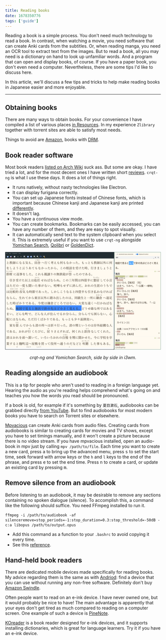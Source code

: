 ```yaml
---
title: Reading books
date: 1678350776
tags: ['guide']
---
```


Reading a book is a simple process.
You don't need much technology to read a book.
In contrast,
when watching a movie,
you need software that can create Anki cards from the subtitles.
Or,
when reading manga,
you need an OCR tool to extract text from the images.
But to read a book, all you may need is
a dictionary on hand to look up unfamiliar words.
And a program that can open and display books, of course.
If you have a paper book, you don't even need a computer.
Nevertheless, there are some tips I'd like to discuss here.

In this article, we'll discuss a few tips and tricks to help make
reading books in Japanese easier and more enjoyable.

****

## Obtaining books

There are many ways to obtain books.
For your convenience
I have compiled a list of various places [in Resources](resources.html#books).
In my experience `Zlibrary` together with torrent sites are able to satisfy most needs.

Things to avoid are [Amazon](https://stallman.org/amazon.html),
books with [DRM](https://drm.info/what-is-drm.en.html).

## Book reader software

Most book readers
[listed on Arch Wiki](https://wiki.archlinux.org/title/List_of_applications#Readers_and_viewers)
suck ass.
But some are okay.
I have tried a lot,
and for the most decent ones I have written short [reviews](resources.html#reading-ebooks).
`crqt-ng` is what I use these days.
It does a lot of things right.

* It runs natively, without nasty technologies like Electron.
* It can display furigana correctly.
* You can set up Japanese fonts instead of Chinese fonts,
  which is important because Chinese kanji and Japanese kanji
  are printed [differently](japanese-fonts.html#chinese-glyphs).
* It doesn't lag.
* You have a continuous view mode.
* You can create bookmarks.
  Bookmarks can be easily accessed,
  you can have any number of them,
  and they are easy to spot visually.
* It can automatically send text to the system clipboard when you select it.
  This is extremely useful
  if you want to use `crqt-ng` alongside [Yomichan Search](what-is-yomichan-search.html),
  [Qolibri](setting-up-qolibri.html#watch-clipboard)
  or [GoldenDict](setting-up-goldendict.html).

<p align="center"><img src="img/coolreader-yomichan.webp" alt="crqt-ng and Yomichan Search"></p>
<p align="center"><i>crqt-ng and Yomichan Search, side by side in i3wm.</i></p>

## Reading alongside an audiobook

This is a tip for people who aren't used to reading in a foreign language yet.
Hearing the audio as you're reading helps comprehend what's going on
and teaches you how the words you read should be pronounced.

If a book is old,
for example if it's something by `夏目漱石`,
audiobooks can be grabbed directly [from YouTube](immersion-with-youtube.html#yt-dlp).
But to find audiobooks for most modern books
you have to search on Torrent sites or elsewhere.

[Mpvacious](mining-from-movies-and-tv-shows.html#mpvacious) can create Anki cards from audio files.
Creating cards from audiobooks is similar to creating cards for movies and TV shows,
except you have to set timings manually,
and it won't create a picture because there is no video stream.
If you have mpvacious installed, open an audio-book in mpv just by calling `mpv /path/to/file`.
Each time you want to create a new card,
press <kbd>a</kbd> to bring up the advanced menu,
press <kbd>s</kbd> to set the start time,
seek forward with arrow keys or the `h` and `l` keys to the end of the phrase,
and press <kbd>e</kbd> to set the end time.
Press <kbd>n</kbd> to create a card,
or update an existing card by pressing <kbd>m</kbd>.

## Remove silence from an audiobook

Before listening to an audiobook,
it may be desirable to remove any sections containing no spoken dialogue (silence).
To accomplish this, a command like the following should suffice.
You need FFmpeg installed to run it.

```
ffmpeg -i /path/to/audiobook -af silenceremove=stop_periods=-1:stop_duration=0.3:stop_threshold=-50dB -c:a libopus /path/to/output.opus
```

* Add this command as a function to your `.bashrc` to avoid copying it every time.
* See this [reference](http://underpop.online.fr/f/ffmpeg/help/silenceremove.htm.gz).

## Hand-held book readers

There are dedicated mobile devices made specifically for reading books.
My advice regarding them is the same as with [Andriod](our-immersion-learning-toolset.html#android):
find a device that you can use without running any non-free software.
Definitely don't buy [Amazon Swindle](should-i-buy-a-kindle-to-read-japanese-books.html).

Often people want to read on an e-ink device.
I have never owned one, but it would probably be nice to have!
The main advantage is apparently that your eyes don't get tired as much
compared to reading on a computer screen.
One example of such a device is [PineNote](https://wiki.pine64.org/wiki/PineNote).

[KOreader](resources.html#reading-ebooks)
is a book reader designed for e-ink devices,
and it supports installing dictionaries,
which is great for language learners.
Try it if you have an e-ink device.
